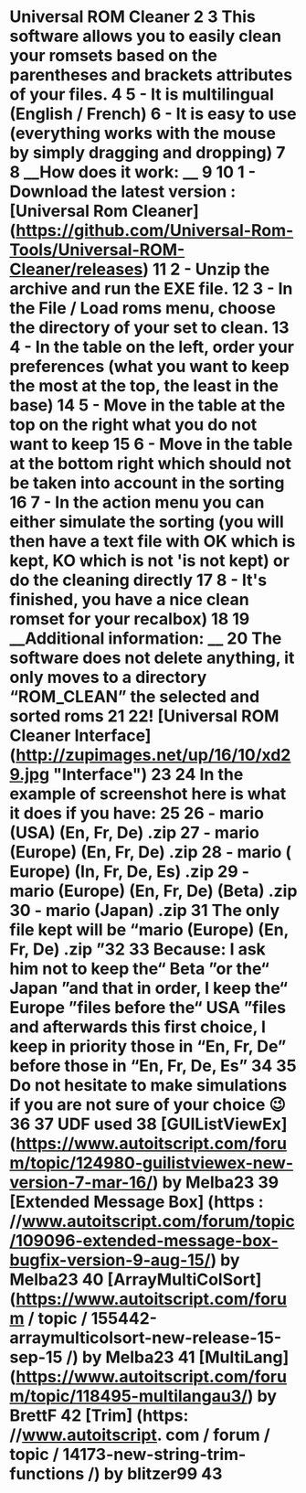 
# Universal ROM Cleaner 2 3 This software allows you to easily clean your romsets based on the parentheses and brackets attributes of your files. 4 5 - It is multilingual (English / French) 6 - It is easy to use (everything works with the mouse by simply dragging and dropping) 7 8 __How does it work: __ 9 10 1 - Download the latest version : [Universal Rom Cleaner] (https://github.com/Universal-Rom-Tools/Universal-ROM-Cleaner/releases) 11 2 - Unzip the archive and run the EXE file. 12 3 - In the File / Load roms menu, choose the directory of your set to clean. 13 4 - In the table on the left, order your preferences (what you want to keep the most at the top, the least in the base) 14 5 - Move in the table at the top on the right what you do not want to keep 15 6 - Move in the table at the bottom right which should not be taken into account in the sorting 16 7 - In the action menu you can either simulate the sorting (you will then have a text file with OK which is kept, KO which is not 'is not kept) or do the cleaning directly 17 8 - It's finished, you have a nice clean romset for your recalbox) 18 19 __Additional information: __ 20 The software does not delete anything, it only moves to a directory “ROM_CLEAN” the selected and sorted roms 21 22! [Universal ROM Cleaner Interface] (http://zupimages.net/up/16/10/xd29.jpg "Interface") 23 24 In the example of screenshot here is what it does if you have: 25 26 - mario (USA) (En, Fr, De) .zip 27 - mario (Europe) (En, Fr, De) .zip 28 - mario ( Europe) (In, Fr, De, Es) .zip 29 - mario (Europe) (En, Fr, De) (Beta) .zip 30 - mario (Japan) .zip 31 The only file kept will be “mario (Europe) (En, Fr, De) .zip ”32 33 Because: I ask him not to keep the“ Beta ”or the“ Japan ”and that in order, I keep the“ Europe ”files before the“ USA ”files and afterwards this first choice, I keep in priority those in “En, Fr, De” before those in “En, Fr, De, Es” 34 35 Do not hesitate to make simulations if you are not sure of your choice 😉 36 37 __UDF used__ 38 [GUIListViewEx] (https://www.autoitscript.com/forum/topic/124980-guilistviewex-new-version-7-mar-16/) by Melba23 39 [Extended Message Box] (https : //www.autoitscript.com/forum/topic/109096-extended-message-box-bugfix-version-9-aug-15/) by Melba23 40 [ArrayMultiColSort] (https://www.autoitscript.com/forum / topic / 155442-arraymulticolsort-new-release-15-sep-15 /) by Melba23 41 [MultiLang] (https://www.autoitscript.com/forum/topic/118495-multilangau3/) by BrettF 42 [Trim] (https: //www.autoitscript. com / forum / topic / 14173-new-string-trim-functions /) by blitzer99 43

